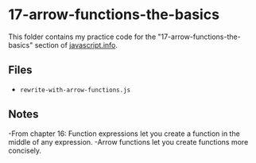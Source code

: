 # 17-arrow-functions-the-basics

This folder contains my practice code for the "17-arrow-functions-the-basics" section of [javascript.info](https://javascript.info/).

## Files

- `rewrite-with-arrow-functions.js`

## Notes

-From chapter 16: Function expressions let you create a function in the middle of any expression.
-Arrow functions let you create functions more concisely.
